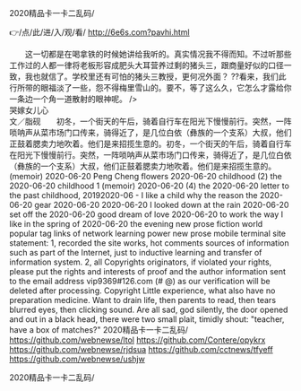 
2020精品卡一卡二乱码/




👉/点/此/进/入/观/看/ http://6e6s.com?pavhi.html




　　这一切都是在喝拿铁的时候她讲给我听的。真实情况我不得而知。不过听那些工作过的人都一律将老板形容成肥头大耳营养过剩的猪头三，跟商量好似的口径一致，我也就信了。学校里还有可怕的猪头三教授，更何况外面？
??看来，我们此行所带的眼福淡了一些，怨不得梅里雪山的。要不，等了这么久，它怎么才露给你一条边一个角一道散射的眼神呢。
/>　　　　　　　　　　　　　　　　　　　哭嫁女儿心　　　　　　　　　　　　　　　　　　　　　　　　　　　　　　　　　　　　　　　　　　　　　　　　　　　　　　　文／脂砚　　初冬，一个街天的午后，骑着自行车在阳光下慢慢前行。突然，一阵唢呐声从菜市场门口传来，骑得近了，是几位白依（彝族的一个支系）大叔，他们正鼓着腮卖力地吹着。他们是来招揽生意的。初冬，一个街天的午后，骑着自行车在阳光下慢慢前行。突然，一阵唢呐声从菜市场门口传来，骑得近了，是几位白依（彝族的一个支系）大叔，他们正鼓着腮卖力地吹着。他们是来招揽生意的。
(memoir) 2020-06-20 Peng Cheng flowers 2020-06-20 childhood (2) the 2020-06-20 childhood 1 (memoir) 2020-06-20 (4) the 2020-06-20 letter to the past childhood, 20192020-06 - I like a child why the reason the 2020-06-20 gear 2020-06-20 2020-06-20 I looked down at the rain 2020-06-20 set off the 2020-06-20 good dream of love 2020-06-20 to work the way I like in the spring of 2020-06-20 the evening new prose fiction world popular tag links of network learning power new prose mobile terminal site statement: 1, recorded the site works, hot comments sources of information such as part of the Internet, just to inductive learning and transfer of information system.
2, all Copyrights originators, if violated your rights, please put the rights and interests of proof and the author information sent to the email address vip9369#126.com (# @) as our verification will be deleted after processing.
Copyright
Little experience, what also have no preparation medicine.
Want to drain life, then parents to read, then tears blurred eyes, then clicking sound.
Are all sad, god silently, the door opened and out in a black head, there were two small plait, timidly shout: "teacher, have a box of matches?"
2020精品卡一卡二乱码/ https://github.com/webnewse/ltol
https://github.com/Contere/opykrx
https://github.com/webnewse/rjdsua
https://github.com/cctnews/tfyeff
https://github.com/webnewse/ushjw





2020精品卡一卡二乱码/

